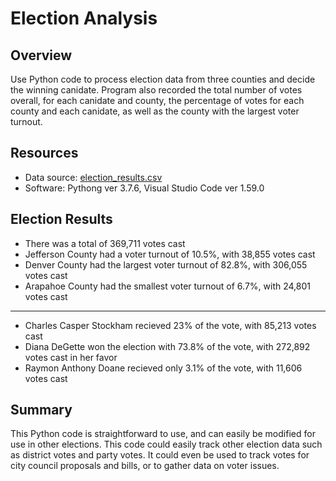 # Election Analysis

## Overview
Use Python code to process election data from three counties and decide the winning canidate. Program also recorded the total number of votes overall, for each canidate and county, the percentage of votes for each county and each canidate, as well as the county with the largest voter turnout. 

## Resources
- Data source: [election_results.csv](https://github.com/lbelnap20/electionanalysis/tree/main/Resources)
- Software: Pythong ver 3.7.6, Visual Studio Code ver 1.59.0

## Election Results
- There was a total of 369,711 votes cast
- Jefferson County had a voter turnout of 10.5%, with 38,855 votes cast
- Denver County had the largest voter turnout of 82.8%, with 306,055 votes cast
- Arapahoe County had the smallest voter turnout of 6.7%, with 24,801 votes cast
-----
- Charles Casper Stockham recieved 23% of the vote, with 85,213 votes cast
- Diana DeGette won the election with 73.8% of the vote, with 272,892 votes cast in her favor
- Raymon Anthony Doane recieved only 3.1% of the vote, with 11,606 votes cast

## Summary 
This Python code is straightforward to use, and can easily be modified for use in other elections. This code could easily track other election data such as district votes and party votes. It could even be used to track votes for city council proposals and bills, or to gather data on voter issues.

